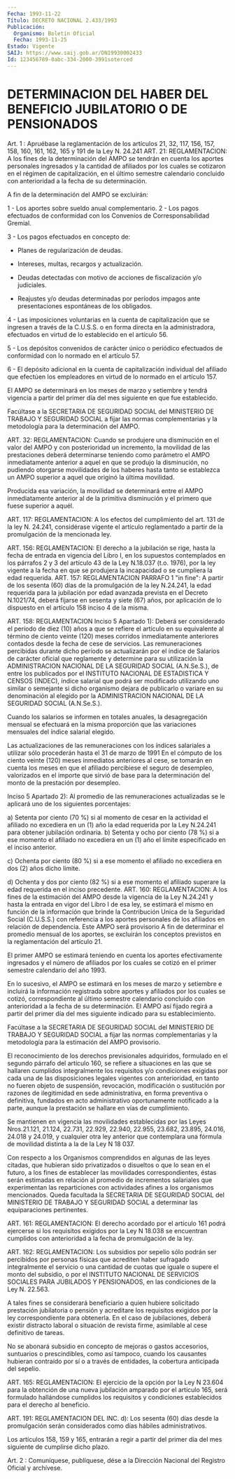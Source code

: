 ```yaml
---
Fecha: 1993-11-22
Título: DECRETO NACIONAL 2.433/1993
Publicación:
  Organismo: Boletín Oficial
  Fecha: 1993-11-25
Estado: Vigente
SAIJ: https://www.saij.gob.ar/DN19930002433
Id: 123456789-0abc-334-2000-3991soterced
---
```

# DETERMINACION DEL HABER DEL BENEFICIO JUBILATORIO O DE PENSIONADOS

<a id="1"></a>
Art.  1 : Apruébase la reglamentación de los artículos 21, 32, 117, 156, 157,  158,  160,  161, 162, 165 y 191 de la Ley N. 24.241  ART. 21: REGLAMENTACION: A los  fines  de la determinación del AMPO se  tendrán en  cuenta  los  aportes personales  ingresados  y  la cantidad de afiliados por los cuales  se cotizaron en el régimen de capitalización,  en  el  último semestre calendario  concluido  con anterioridad a la fecha de su determinación.

A fin de la determinación del AMPO se excluirán:

1  -  Los  aportes  sobre  sueldo    anual   complementario.  2  -  Los  pagos  efectuados de conformidad con los  Convenios  de Corresponsabilidad Gremial.

3 - Los pagos efectuados en concepto de:

- Planes de regularización de deudas.

- Intereses, multas, recargos y actualización.

- Deudas detectadas  con  motivo  de acciones de fiscalización y/o judiciales.

-  Reajustes y/o deudas determinadas  por  períodos  impagos  ante presentaciones espontáneas de los obligados.

4 -  Las  imposiciones  voluntarias en la cuenta de capitalización que se ingresen a través de  la  C.U.S.S.  o en forma directa en la administradora, efectuados  en  virtud  de  lo establecido  en  el artículo 56.

5  -  Los  depósitos  convenidos  de  carácter único  o  periódico efectuados de conformidad con lo normado  en  el  artículo  57.

6   -  El  depósito  adicional  en  la  cuenta  de  capitalización individual del  afiliado que efectúen los empleadores en virtud de lo normado en el artículo 157.

El AMPO se determinará  en los meses de marzo y setiembre y tendrá vigencia a partir del primer  día  del  mes  siguiente  en  que fue establecido.

Facúltase  a  la SECRETARIA DE SEGURIDAD SOCIAL del MINISTERIO  DE TRABAJO Y SEGURIDAD  SOCIAL a fijar las normas complementarias y la metodología para la determinación del AMPO.

ART. 32: REGLAMENTACION:  Cuando  se  produjere una disminución en el valor del AMPO y con posterioridad un  incremento,  la movilidad de las prestaciones deberá determinarse teniendo como parámetro  el AMPO   inmediatamente  anterior a  aquel  en  que  se  produjo  la disminución,  no  pudiendo  otorgarse movilidades  de  los haberes hasta  tanto se establezca un AMPO superior a aquel que originó  la última movilidad.

Producida  esa  variación,  la  movilidad  se determinará entre el AMPO inmediatamente anterior al de la primitiva  disminución  y  el primero que fuese superior a aquél.

ART.  117: REGLAMENTACION: A los efectos del cumplimiento del art. 131  de  la   ley  N.  24.241,  considérase  vigente  el  artículo reglamentado a partir de  la  promulgación  de  la mencionada ley.

ART.  156:  REGLAMENTACION:  El derecho a la jubilación  se  rige, hasta  la fecha  de  entrada  en vigencia  del  Libro  I,  en  los supuestos contemplados en los párrafos  2 y 3 del artículo 43 de la Ley N.18.037 (t.o. 1976), por la ley vigente  a  la fecha en que se produjera  la  incapacidad  o se cumpliera la edad requerida.  ART. 157: REGLAMENTACION PARRAFO  1  "in  fine":  A  partir de los sesenta (60) días de la promulgación de la ley N.24.241,  la  edad requerida  para  la jubilación  por  edad  avanzada prevista en el Decreto N.1021/74, deberá fijarse en sesenta  y  siete  (67)  años, por  aplicación  de  lo dispuesto en el artículo 158 inciso 4 de la misma.

ART.  158:  REGLAMENTACION   Inciso  5  Apartado  1):  Deberá  ser considerado el período de diez  (10)  años  a  que  se  refiere  el artículo  en su equivalente al término de ciento veinte (120) meses corridos inmediatamente anteriores contados desde la fecha de cese de servicios. Las remuneraciones percibidas  durante dicho período se actualizarán por el índice de Salarios de carácter  oficial  que reglamente  y  determine  para  su  utilización  la ADMINISTRACION NACIONAL  DE  LA  SEGURIDAD  SOCIAL  (A.N.Se.S.),  de  entre los publicados  por  el  INSTITUTO  NACIONAL  DE  ESTADISTICA  Y CENSOS (INDEC),  índice  salarial que podrá ser modificado utilizando  uno similar o semejante  si  dicho  organismo  dejara  de  publicarlo o variare  en  su denominación  al elegido  por  la  ADMINISTRACION NACIONAL DE LA SEGURIDAD SOCIAL (A.N.Se.S.).

Cuando los salarios se informen en totales anuales, la desagregación mensual se efectuará en la misma proporción  que  las variaciones mensuales del índice salarial elegido.

Las    actualizaciones  de  las  remuneraciones  con  los  índices salariales a utilizar sólo procederán hasta el 31 de marzo de 1991 En  el  cómputo  de  los  ciento  veinte  (120)  meses  inmediatos anteriores al  cese,  se  tomarán  en  cuenta  los meses en que el afiliado  percibiese el seguro  de desempleo, valorizados  en  el importe que sirvió de base para la  determinación  del  monto de la prestación por desempleo.

Inciso    5   Apartado  2):  Al  promedio  de  las  remuneraciones actualizadas se  le  aplicará  uno  de  los siguientes porcentajes:

a)  Setenta  por  ciento  (70  %) si al momento  de  cesar  en  la actividad el afiliado no excediera  en un (1) año la edad requerida por  la  Ley N.24.241 para  obtener  jubilación  ordinaria.  b) Setenta y ocho por ciento (78 %) si  a  ese momento el afiliado no excediera  en un (1) año el límite especificado  en  el  inciso anterior.

c) Ochenta por  ciento  (80  %)  si  a  ese momento el afiliado no excediera en dos (2) años dicho límite.

d) Ochenta y dos por ciento (82 %) si a ese  momento  el  afiliado superare la  edad  requerida  en  el  inciso  precedente.  ART. 160: REGLAMENTACION:  A  los  fines de la estimación del AMPO desde la vigencia de la Ley N.24.241  y  hasta  la entrada en vigor del  Libro  I  de esa ley, se estimará el mismo en función  de  la información  que brinde  la Contribución  Unica  de  la  Seguridad Social (C.U.S.S.)  con  referencia  a los aportes personales de los afiliados en relación de dependencia.  Este  AMPO será  provisorio A  fin  de  determinar  el  promedio  mensual  de  los aportes, se excluirán los  conceptos  previstos  en  la  reglamentación    del artículo 21.

El  primer  AMPO  se  estimará  teniendo  en  cuenta  los  aportes efectivamente  ingresados  y  el número de afiliados por los cuales se  cotizó en  el primer semestre  calendario  del  año  1993.

En lo sucesivo,  el  AMPO  se  estimará  en  los  meses de marzo y setiembre e incluirá  la información registrada sobre  aportes  y afiliados  por los cuales  se  cotizó,  correspondiente  al  último semestre calendario  concluido con  anterioridad  a la fecha de su determinación.  El AMPO así fijado regirá a partir del  primer  día del  mes    siguiente    indicado    para  su establecimiento.

Facúltase a la SECRETARIA DE SEGURIDAD  SOCIAL  del  MINISTERIO DE TRABAJO Y SEGURIDAD SOCIAL a fijar las normas complementarias  y la metodología para la estimación del AMPO provisorio.

El   reconocimiento  de  los  derechos  previsionales  adquiridos, formulado en  el  segundo  párrafo  del artículo 160, se refiere a situaciones  en  las que se hallaren cumplidos  integralmente  los requisitos y/o condiciones exigidas por cada una de las disposiciones  legales  vigentes  con anterioridad,  en  tanto  no fueren objeto de suspensión, revocación, modificación o sustitución por razones de  ilegitimidad en sede administrativa, en forma  preventiva o definitiva,  fundados  en  acto  administrativo oportunamente  notificado  a  la  parte,  aunque  la  prestación se hallare en vías de cumplimiento.

Se  mantienen  en  vigencia las movilidades establecidas  por  las Leyes Nros.21.121, 21.124,  22.731, 22.929, 22.940, 22.955, 23.682, 23.895, 24.016, 24.018 y 24.019,  y cualquier otra ley anterior que contemplara una fórmula de movilidad  distinta  a la de la Ley N 18 037.

Con  respecto  a  los  Organismos comprendidos en algunas  de  las leyes citadas, que hubieran  sido privatizados o disueltos o que lo sean  en  el futuro, a los fines  de  establecer  las  movilidades correspondientes,  éstas serán estimadas en relación al promedio de incrementos  salariales  que experimentan  las  reparticiones  con actividades afines  a  los  organismos mencionados. Queda facultada la  SECRETARIA DE SEGURIDAD SOCIAL  del MINISTERIO DE  TRABAJO  Y SEGURIDAD  SOCIAL a determinar las equiparaciones pertinentes.

ART. 161: REGLAMENTACION:  El derecho acordado por el artículo 161 podrá ejercerse si los requisitos  exigidos  por la Ley N 18.038 se encuentran cumplidos con anterioridad a la fecha  de  promulgación de la ley.

ART. 162: REGLAMENTACION:  Los  subsidios  por sepelio sólo podrán ser percibidos por personas físicas que acrediten  haber  sufragado integralmente el  servicio o una cantidad  de cuotas que iguale  o supere el monto del subsidio,  o  por  el  INSTITUTO  NACIONAL  DE SERVICIOS    SOCIALES   PARA JUBILADOS    Y  PENSIONADOS,  en  las condiciones de la Ley N. 22.563.

A  tales  fines  se  considerará   beneficiario  a  quien  hubiere solicitado prestación  jubilatoria  o  pensión  y  acreditare  los requisitos exigidos por la ley correspondiente  para  obtenerla. En el  caso  de  jubilaciones,  deberá existir  distracto  laboral  o situación  de  revista  firme,  asimilable  al cese definitivo  de tareas.

No se abonará subsidio en concepto de mejoras o gastos accesorios,  suntuarios o prescindibles, como así  tampoco,  cuando los causantes  hubieran  contraído por sí o a  través de entidades, la cobertura anticipada del sepelio.

ART. 165: REGLAMENTACION:  El  ejercicio de la opción por la Ley N 23.604 para la obtención de una nueva  jubilación  amparado  por el artículo 165, será formulado hallándose cumplidos los requisitos  y condiciones    establecidos para  el  derecho  al  beneficio.

ART. 191: REGLAMENTACION DEL  INC. d): Los sesenta (60) días desde la promulgación serán considerados como días hábiles administrativos.

Los  artículos  158, 159 y 165, entrarán  a  regir  a  partir  del primer día del mes siguiente de cumplirse dicho plazo.

<a id="2"></a>
Art. 2 : Comuníquese, publíquese, dése a la Dirección Nacional del Registro Oficial y archívese.